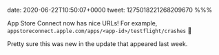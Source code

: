 date: 2020-06-22T10:50:07+0000
tweet: 1275018221268209670
%%%

App Store Connect now has nice URLs! For example, `appstoreconnect.apple.com/apps/<app-id>/testflight/crashes` 💙

Pretty sure this was new in the update that appeared last week.
